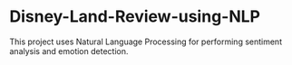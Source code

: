 # Disney-Land-Review-using-NLP
This project uses Natural Language Processing for performing sentiment analysis and emotion detection.

